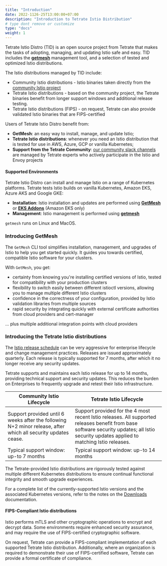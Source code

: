 ```yaml
---
title: "Introduction"
date: 2022-1126-25T13:00:00+07:00
description: "Introduction to Tetrate Istio Distribution"
# type dont remove or customize
type: "docs"
weight: 1
---
```


Tetrate Istio Distro (TID) is an open source project from Tetrate that makes the tasks of adopting, managing, and updating Istio safe and easy.  TID includes the [**getmesh**](https://github.com/tetratelabs/getistio) management tool, and a selection of tested and optimized Istio distributions.

The Istio distributions managed by TID include:

- Community Istio distributions - Istio binaries taken directly from the [community Istio project](https://istio.io/latest/docs/releases/supported-releases/)
- Tetrate Istio distributions - based on the community project, the Tetrate binaries benefit from longer support windows and additional release testing.
- Tetrate Istio distributions (FIPS) - on request, Tetrate can also provide validated Istio binaries that are FIPS-certified

Users of Tetrate Istio Distro benefit from:

- **GetMesh**: an easy way to install, manage, and update Istio;
- **Tetrate Istio distributions**: whenever you need an Istio distribution that is tested for use in AWS, Azure, GCP or vanilla Kubernetes;
- **Support from the Tetrate Community**: [our community slack channels](https://tetr8.io/tetrate-community) are managed by Tetrate experts who actively participate in the Istio and Envoy projects

#### Supported Environments

Tetrate Istio Distro can install and manage Istio on a range of Kubernetes platforms.  Tetrate tests Istio builds on vanilla Kubernetes, Amazon EKS, Azure AKS and Google GKE:

- **Installation**: Istio installation and updates are performed using [**GetMesh**](../getmesh-cli/install-istio/) or [**EKS Addons**](../TODO) (Amazon EKS only)
- **Management**: Istio management is performed using [**getmesh**](getmesh-cli/reference/getmesh)

`getmesh` runs on Linux and MacOS.

### Introducing GetMesh

The `GetMesh` CLI tool simplifies installation, management, and upgrades of Istio to help you get started quickly.  It guides you towards certified, compatible Istio software for your clusters.

With `GetMesh`, you get:

- certainty from knowing you're installing certified versions of Istio, tested for compatibility with your production clusters
- flexibility to switch easily between different istioctl versions, allowing you to manage multiple different Istio clusters
- confidence in the correctness of your configuration, provided by Istio validation libraries from multiple sources
- rapid security by integrating quickly with external certificate authorities from cloud providers and cert-manager

... plus multiple additional integration points with cloud providers

### Introducing the Tetrate Istio distributions

The [Istio release schedule](https://istio.io/latest/docs/releases/supported-releases/#support-policy) can be very aggressive for enterprise lifecycle and change management practices. Releases are issued approximately quarterly. Each release is typically supported for 7 months, after which it no longer receive any security updates. 

Tetrate supports and maintains each Istio release for up to 14 months, providing technical support and security updates. This reduces the burden on Enterprises to frequently upgrade and retest their Istio infrastructure.

| Community Istio Lifecycle | Tetrate Istio Lifecycle |
| --- | --- |
| Support provided until 6 weeks after the following N+2 minor release, after which all security updates cease. | Support provided for the 4 most recent Istio releases. All supported releases benefit from base software security updates; all Istio security updates applied to matching Istio releases. |
| Typical support window: up-to 7 months | Typical support window: up-to 14 months |

The Tetrate-provided Istio distributions are rigorously tested against multiple different Kubernetes distributions to ensure continual functional integrity and smooth upgrade experiences.

For a complete list of the currently-supported Istio versions and the associated Kubernetes versions, refer to the notes on the [Downloads](../download/) documentation.

#### FIPS-Compliant Istio distributions

Istio performs mTLS and other cryptographic operations to encrypt and decrypt data. Some environments require enhanced security assurance, and may require the use of FIPS-certified cryptographic software.

On request, Tetrate can provide a FIPS-compliant implementation of each supported Tetrate Istio distribution.  Additionally, where an organization is required to demonstrate their use of FIPS-certified software, Tetrate can provide a formal certificate of compliance.
